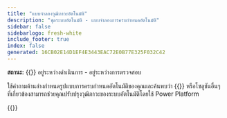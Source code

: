 ```yaml
---
title: "แบบจําลองวุฒิภาวะอัตโนมัติ"
description: "ชุดระบบอัตโนมัติ - แบบจําลองการครบกําหนดอัตโนมัติ"
sidebar: false
sidebarlogo: fresh-white
include_footer: true
index: false
generated: 16CB02E14D1EF4E3443EAC72E0B77E325F032C42
---
```


**สถานะ:** {{<externalImage src="https://github.githubassets.com/images/icons/emoji/unicode/1f6a7.png" size="16x16" text="Construction Icon">}} อยู่ระหว่างดําเนินการ - อยู่ระหว่างการตรวจสอบ

ใช้คําถามด้านล่างกําหนดรูปแบบการครบกําหนดอัตโนมัติของคุณและค้นพบว่า {{<product-name>}} หรือโซลูชันอื่นๆ ที่เกี่ยวข้องสามารถช่วยคุณปรับปรุงวุฒิภาวะของระบบอัตโนมัติโดยใช้ Power Platform

{{<questions name="/content/th/automation-maturity-model.json" completed="" showNavigationButtons="false" locale="th">}}
